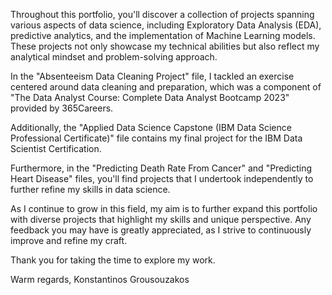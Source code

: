 Throughout this portfolio, you'll discover a collection of projects spanning various aspects of data science, including Exploratory Data Analysis (EDA), predictive analytics, and the implementation of Machine Learning models. These projects not only showcase my technical abilities but also reflect my analytical mindset and problem-solving approach.

In the "Absenteeism Data Cleaning Project" file, I tackled an exercise centered around data cleaning and preparation, which was a component of "The Data Analyst Course: Complete Data Analyst Bootcamp 2023" provided by 365Careers.

Additionally, the "Applied Data Science Capstone (IBM Data Science Professional Certificate)" file contains my final project for the IBM Data Scientist Certification.

Furthermore, in the "Predicting Death Rate From Cancer" and "Predicting Heart Disease" files, you'll find projects that I undertook independently to further refine my skills in data science.

As I continue to grow in this field, my aim is to further expand this portfolio with diverse projects that highlight my skills and unique perspective. Any feedback you may have is greatly appreciated, as I strive to continuously improve and refine my craft.

Thank you for taking the time to explore my work.

Warm regards,
Konstantinos Grousouzakos

